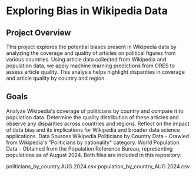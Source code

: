 # Exploring Bias in Wikipedia Data

## Project Overview
This project explores the potential biases present in Wikipedia data by analyzing the coverage and quality of articles on political figures from various countries. Using article data collected from Wikipedia and population data, we apply machine learning predictions from ORES to assess article quality. This analysis helps highlight disparities in coverage and article quality by country and region.

## Goals
Analyze Wikipedia's coverage of politicians by country and compare it to population data.
Determine the quality distribution of these articles and observe any disparities across countries and regions.
Reflect on the impact of data bias and its implications for Wikipedia and broader data science applications.
Data Sources
Wikipedia Politicians by Country Data - Crawled from Wikipedia's "Politicians by nationality" category.
World Population Data - Obtained from the Population Reference Bureau, representing populations as of August 2024.
Both files are included in this repository:

politicians_by_country.AUG.2024.csv
population_by_country_AUG.2024.csv
